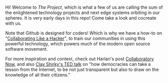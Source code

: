 Hi!  Welcome to _The Project_, which is what a few of us are calling the sum of the enlightened technology projects and next edge systems orbiting in our spheres. It is very early days in this repo! Come take a look and cocreate with us.

Note that Github is designed for coders! Which is why we have a how-to on "[Collaborating Like a Hacker](The_Project/blob/master/Collaborating-Like-a-Hacker.markdown)", to train our communities in using this powerful technology, which powers much of the modern open source software movement. 

For more inspiration and context, check out Harlan's post [Collaboratory Now](http://www.harlantwood.net/pub/Collaboratory_Now/index.html), and also [Clay Shirky's TED talk](http://www.ted.com/talks/clay_shirky_how_the_internet_will_one_day_transform_government.html) on "how democracies can take a lesson from the Internet, to be not just transparent but also to draw on the knowledge of all their citizens."
